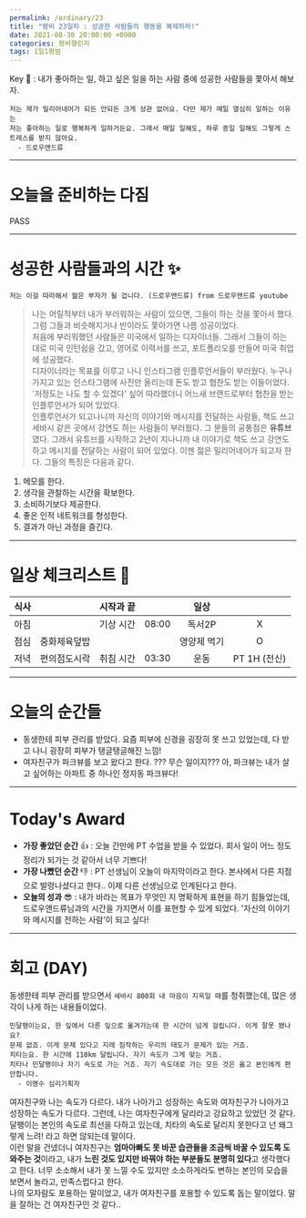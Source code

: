 ```yaml
---
permalink: /ordinary/23
title: "평비 23일차 : 성공한 사람들의 행동을 복제하자!"
date: 2021-08-30 20:00:00 +0900
categories: 평비챌린지
tags: 1일1평범
---  
```

Key 🔑 : 내가 좋아하는 일, 하고 싶은 일을 하는 사람 중에 성공한 사람들을 쫓아서 해보자.
```
저는 제가 밀리어네어가 되든 안되든 크게 상관 없어요. 다만 제가 매일 열심히 일하는 이유는
저는 좋아하는 일로 행복하게 일하거든요. 그래서 매일 일해도, 하루 종일 일해도 그렇게 스트레스를 받지 않아요.
  - 드로우앤드류
```

---
# 오늘을 준비하는 다짐
PASS

---
# 성공한 사람들과의 시간 ✨
`저는 이걸 따라해서 젊은 부자가 될 겁니다. (드로우앤드류) from 드로우앤드류 youtube`  
> 나는 어릴적부터 내가 부러워하는 사람이 있으면, 그들이 하는 것을 쫓아서 했다. 그럼 그들과 비슷해지거나 반이라도 쫓아가면 나름 성공이었다.  
> 처음에 부러워했던 사람들은 미국에서 일하는 디자이너들. 그래서 그들이 하는 대로 미국 인턴쉽을 갔고, 영어로 이력서를 쓰고, 포트폴리오를 만들어 미국 취업에 성공했다.  
> 디자이너라는 목표를 이루고 나니 인스타그램 인플루언서들이 부러웠다. 누구나 가지고 있는 인스타그램에 사진만 올리는데 돈도 받고 협찬도 받는 이들이었다. '저정도는 나도 할 수 있겠다' 싶어 따라했더니 어느새 브랜드로부터 협찬을 받는 인플루언서가 되어 있었다.  
> 인플루언서가 되고나니까 자신의 이야기와 메시지를 전달하는 사람들, 책도 쓰고 세바시 같은 곳에서 강연도 하는 사람들이 부러웠다. 그 분들의 공통점은 **유튜브**였다. 그래서 유튜브를 시작하고 2년이 지나니까 내 이야기로 책도 쓰고 강연도 하고 메시지를 전달하는 사람이 되어 있었다. 이젠 젊은 밀리어네어가 되고자 한다. 그들의 특징은 다음과 같다.  
1. 메모를 한다.
2. 생각을 관찰하는 시간을 확보한다.
3. 소비하기보다 제공한다.
4. 좋은 인적 네트워크를 형성한다.
5. 결과가 아닌 과정을 즐긴다.

---
# 일상 체크리스트 📃

| 식사 |  | 시작과 끝 |  | 일상 |  |
|:----:|:----:|:----:|:----:|:----:|:----:|
| 아침 |  | 기상 시간 | 08:00 | 독서2P | X |
| 점심 | 중화제육덮밥 |  |  | 영양제 먹기 | O |
| 저녁 | 편의점도시락 | 취침 시간 | 03:30 | 운동 | PT 1H (전신) |

---
# 오늘의 순간들
- 동생한테 피부 관리를 받았다. 요즘 피부에 신경을 굉장히 못 쓰고 있었는데, 다 받고 나니 굉장히 피부가 탱글탱글해진 느낌!
- 여자친구가 파크뷰를 보고 왔다고 한다. ??? 무슨 일이지??? 아, 파크뷰는 내가 살고 싶어하는 아파트 중 하나인 정자동 파크뷰다!

---
# Today's Award
- **가장 좋았던 순간** 👍 : 오늘 간만에 PT 수업을 받을 수 있었다. 회사 일이 어느 정도 정리가 되가는 것 같아서 너무 기쁘다!
- **가장 나빴던 순간** 👎 : PT 선생님이 오늘이 마지막이라고 한다. 본사에서 다른 지점으로 발령나셨다고 한다.. 이제 다른 선생님으로 인계된다고 한다.
- **오늘의 성과** 😎 : 내가 바라는 목표가 무엇인 지 명확하게 표현을 하기 힘들었는데, 드로우앤드류님과의 시간을 가지면서 이를 표현할 수 있게 되었다. '자신의 이야기와 메시지를 전하는 사람'이 되고 싶다!

---
# 회고 (DAY)
동생한테 피부 관리를 받으면서 `세바시 800회 내 마음이 지옥일 때`를 청취했는데, 많은 생각이 나게 하는 내용들이었다.
```
민달팽이는요, 한 잎에서 다른 잎으로 옮겨가는데 한 시간이 넘게 걸립니다. 이게 잘못 됐나요?
문제 없죠. 이게 문제 있다고 지레 짐작하는 우리의 태도가 문제가 있는 거죠.
치타는요. 한 시간에 110km 달립니다. 자기 속도가 그게 맞는 거죠.
치타나 민달팽이나 자기 속도로 가는 거죠. 자기 속도대로 가는 모든 것은 옳고 본인에게 편안합니다.
  - 이명수 심리기획자
```

여자친구와 나는 속도가 다르다. 내가 나아가고 성장하는 속도와 여자친구가 나아가고 성장하는 속도가 다르다. 그런데, 나는 여자친구에게 달리라고 강요하고 있었던 것 같다. 달팽이는 본인의 속도로 최선을 다하고 있는데, 치타의 속도로 달리지 못한다고 넌 왜그렇게 느려! 라고 하면 않되는데 말이다.  
이런 말을 건넸더니 여자친구는 **엄마아빠도 못 바꾼 습관들을 조금씩 바꿀 수 있도록 도와주는 것**이라고, 내가 **느린 것도 있지만 바꿔야 하는 부분들도 분명히 있다**고 생각했다고 한다. 너무 소소해서 내가 못 느낄 수도 있지만 소소하게라도 변하는 본인의 모습을 보면서 놀라고, 만족스럽다고 한다.  
나의 모자람도 포용하는 말이었고, 내가 여자친구를 포용할 수 있도록 돕는 말이었다. 말을 잘하는 건 여자친구인 것 같다..